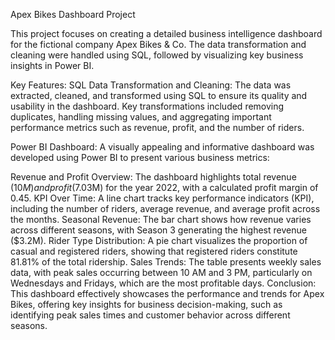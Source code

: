 Apex Bikes Dashboard Project

This project focuses on creating a detailed business intelligence dashboard for the fictional company Apex Bikes & Co. The data transformation and cleaning were handled using SQL, followed by visualizing key business insights in Power BI.

Key Features:
SQL Data Transformation and Cleaning: The data was extracted, cleaned, and transformed using SQL to ensure its quality and usability in the dashboard. Key transformations included removing duplicates, handling missing values, and aggregating important performance metrics such as revenue, profit, and the number of riders.

Power BI Dashboard: A visually appealing and informative dashboard was developed using Power BI to present various business metrics:

Revenue and Profit Overview: The dashboard highlights total revenue ($10M) and profit ($7.03M) for the year 2022, with a calculated profit margin of 0.45.
KPI Over Time: A line chart tracks key performance indicators (KPI), including the number of riders, average revenue, and average profit across the months.
Seasonal Revenue: The bar chart shows how revenue varies across different seasons, with Season 3 generating the highest revenue ($3.2M).
Rider Type Distribution: A pie chart visualizes the proportion of casual and registered riders, showing that registered riders constitute 81.81% of the total ridership.
Sales Trends: The table presents weekly sales data, with peak sales occurring between 10 AM and 3 PM, particularly on Wednesdays and Fridays, which are the most profitable days.
Conclusion:
This dashboard effectively showcases the performance and trends for Apex Bikes, offering key insights for business decision-making, such as identifying peak sales times and customer behavior across different seasons.
